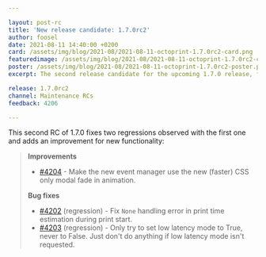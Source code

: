 ```yaml
---

layout: post-rc
title: 'New release candidate: 1.7.0rc2'
author: foosel
date: 2021-08-11 14:40:00 +0200
card: /assets/img/blog/2021-08/2021-08-11-octoprint-1.7.0rc2-card.png
featuredimage: /assets/img/blog/2021-08/2021-08-11-octoprint-1.7.0rc2-card.png
poster: /assets/img/blog/2021-08/2021-08-11-octoprint-1.7.0rc2-poster.png
excerpt: The second release candidate for the upcoming 1.7.0 release, fixing two observed regressions and adding an improvement for new functionality.

release: 1.7.0rc2
channel: Maintenance RCs
feedback: 4206

---
```


This second RC of 1.7.0 fixes two regressions observed with the first one and adds an
improvement for new functionality:

> **Improvements**
> 
>   * [#4204](https://github.com/OctoPrint/OctoPrint/issues/4204) - Make the new event manager use the new (faster) CSS only modal fade in animation.
> 
> **Bug fixes**
>  
>   * [#4202](https://github.com/OctoPrint/OctoPrint/issues/4202) (regression) - Fix `None` handling error in print time estimation during print start.
>   * [#4203](https://github.com/OctoPrint/OctoPrint/issues/4203) (regression) - Only try to set low latency mode to True, never to False. Just don't do anything if low latency mode isn't requested.

